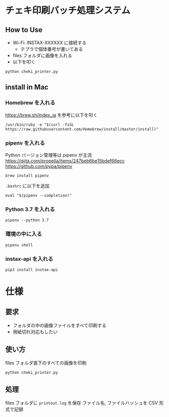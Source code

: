 # チェキ印刷バッチ処理システム

## How to Use

- Wi-Fi: INSTAX-XXXXXX に接続する
    - テプラで個体番号が書いてある
- files フォルダに画像を入れる
- 以下を叩く

```
python cheki_printer.py
```

## install in Mac

### Homebrew を入れる

https://brew.sh/index_ja を参考に以下を叩く

```
/usr/bin/ruby -e "$(curl -fsSL https://raw.githubusercontent.com/Homebrew/install/master/install)"
```

### pipenv を入れる

Python バージョン管理等は pipenv が主流
https://qiita.com/propella/items/247beb6be15bdef66ecc
https://github.com/pypa/pipenv

```
brew install pipenv
```

`.bashrc` に以下を追加

```
eval "$(pipenv --completion)"
```

### Python 3.7 を入れる

```
pipenv --python 3.7
```

### 環境の中に入る

```
pipenv shell
```

### instax-api を入れる

```
pip3 install instax-api
```


# 仕様

## 要求

- フォルダの中の画像ファイルをすべて印刷する
- 用紙切れ対応もしたい

## 使い方

files フォルダ直下のすべての画像を印刷

```
python cheki_printer.py
```

## 処理

files フォルダに `printout.log` を保存
ファイル名, ファイルハッシュを CSV 形式で記録
